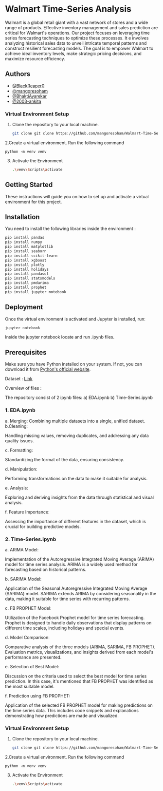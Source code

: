 
# Walmart Time-Series Analysis  

Walmart is a global retail giant with a vast network of stores and a wide range of products. Effective inventory management and sales prediction are critical for Walmart's operations. Our project focuses on leveraging time series forecasting techniques to optimize these processes.
It e involves analyzing historical sales data to unveil intricate temporal patterns and construct resilient forecasting models. The goal is to empower Walmart to achieve ideal inventory levels, make strategic pricing decisions, and maximize resource efficiency.







## Authors

- [@BlackReaper0](https://github.com/BlackReaper0)
- [@mangoresoham](https://github.com/mangoresoham)
- [@BhaktiAyarekar](https://github.com/BhaktiAyarekar)
- [@2003-ankita](https://github.com/2003-ankita)

### Virtual Environment Setup

1. Clone the repository to your local machine.

   ```bash
   git clone git clone https://github.com/mangoresoham/Walmart-Time-Series-Analysis.git
   ```

2.Create a virtual environment. Run the following command

    python -m venv venv

3. Activate the Environment
    ```bash
    .\venv\Scripts\activate
    ```




## Getting Started

These instructions will guide you on how to set up and activate a virtual environment for this project.
## Installation

You need to install the following libraries inside the environment :

```bash
pip install pandas
pip install numpy
pip install matplotlib
pip install seaborn
pip install scikit-learn
pip install xgboost
pip install plotly
pip install holidays
pip install pandasql
pip install statsmodels
pip install pmdarima
pip install prophet
pip install jupyter notebook
```
    
## Deployment

Once the virtual environment is activated and Jupyter is installed, run:
```bash
jupyter notebook
```

Inside the jupyter notebook locate and run .ipynb files.
## Prerequisites

Make sure you have Python installed on your system. If not, you can download it from [Python's official website](https://www.python.org/).

Dataset : [Link](https://www.kaggle.com/code/rohanchopade/walmart-pbl/input)

Overview of files :

The repository consist of 2 ipynb files:
    a) EDA.ipynb
    b) Time-Series.ipynb

### 1. EDA.ipynb
a. Merging:
Combining multiple datasets into a single, unified dataset.
b.Cleaning:

Handling missing values, removing duplicates, and addressing any data quality issues.

c. Formatting:

Standardizing the format of the data, ensuring consistency.

d. Manipulation:

Performing transformations on the data to make it suitable for analysis.

e. Analysis:

Exploring and deriving insights from the data through statistical and visual analysis.

f. Feature Importance:

Assessing the importance of different features in the dataset, which is crucial for building predictive models.

### 2. Time-Series.ipynb
a. ARIMA Model:

Implementation of the Autoregressive Integrated Moving Average (ARIMA) model for time series analysis. ARIMA is a widely used method for forecasting based on historical patterns.

b. SARIMA Model:

Application of the Seasonal Autoregressive Integrated Moving Average (SARIMA) model. SARIMA extends ARIMA by considering seasonality in the data, making it suitable for time series with recurring patterns.

c. FB PROPHET Model:

Utilization of the Facebook Prophet model for time series forecasting. Prophet is designed to handle daily observations that display patterns on different time scales, including holidays and special events.

d. Model Comparison:

Comparative analysis of the three models (ARIMA, SARIMA, FB PROPHET). Evaluation metrics, visualizations, and insights derived from each model's performance are presented.

e. Selection of Best Model:

Discussion on the criteria used to select the best model for time series prediction. In this case, it's mentioned that FB PROPHET was identified as the most suitable model.

f. Prediction using FB PROPHET:

Application of the selected FB PROPHET model for making predictions on the time series data. This includes code snippets and explanations demonstrating how predictions are made and visualized.

### Virtual Environment Setup

1. Clone the repository to your local machine.

   ```bash
   git clone git clone https://github.com/mangoresoham/Walmart-Time-Series-Analysis.git
   ```

2.Create a virtual environment. Run the following command

    python -m venv venv

3. Activate the Environment
    ```bash
    .\venv\Scripts\activate
    ```



